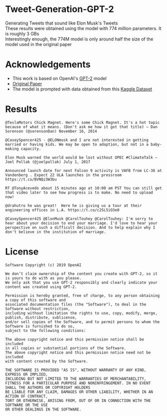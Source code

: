 # Tweet-Generation-GPT-2
Generating Tweets that sound like Elon Musk's Tweets <br/>
These results were obtained using the model with 774 million parameters. It is roughly 3 GBs <br/>
Interestingly enough, the 774M model is only around half the size of the model used in the original paper

# Acknowledgements
* This work is based on OpenAI's [GPT-2](https://github.com/openai/gpt-2) model
* [Original Paper](https://cdn.openai.com/better-language-models/language_models_are_unsupervised_multitask_learners.pdf)
* The model is prompted with data obtained from this [Kaggle Dataset](https://www.kaggle.com/kulgen/elon-musks-tweets)

# Results
```
@TeslaMotors Chick Magnet. Here's some Chick Magnet. It's a hot topic because of what it means. (Don't ask me how it got that title) — Dan Sorenson (@sorensonDan) November 16, 2014
```
```
@CaseySpencer425 - @ELONmusk and I are not interested in getting married or having kids. We may be open to adoption, but not in a baby-making capacity.
```
```
Elon Musk warned the world would be lost without OPEC #ClimateTalk — Joel Pollak (@joelpollak) July 1, 2017
```
```
Announced launch date for next Falcon 9 activity is VAFB from LC-36 at Vandenberg . Expect 22 ULA launches in the pressroom https://t.co/BVNQz3W3bu
```
```
RT @TonyAcevedo about 15 minutes ago at 10:00 am PST You can still get that video later to see how progress is to make. No need to upload now!
```
```
@drahutro he was great!  Here he is giving us a tour at their engineering offices in L.A. https://t.co/c2SL5iO3e0
```
```
@CaseySpencer425 @ElonMusk @CarolTouhey @CarolTouhey: I'm sorry to hear about your decision to end your marriage. I'd love to hear your perspective on such a difficult decision. And to help explain why I don't believe in the institution of marriage.
```

# License

``` 
Software Copyright (c) 2019 OpenAI

We don’t claim ownership of the content you create with GPT-2, so it is yours to do with as you please.
We only ask that you use GPT-2 responsibly and clearly indicate your content was created using GPT-2.

Permission is hereby granted, free of charge, to any person obtaining a copy of this software and
associated documentation files (the "Software"), to deal in the Software without restriction,
including without limitation the rights to use, copy, modify, merge, publish, distribute, sublicense,
and/or sell copies of the Software, and to permit persons to whom the Software is furnished to do so,
subject to the following conditions:

The above copyright notice and this permission notice shall be included
in all copies or substantial portions of the Software.
The above copyright notice and this permission notice need not be included
with content created by the Software.

THE SOFTWARE IS PROVIDED "AS IS", WITHOUT WARRANTY OF ANY KIND, EXPRESS OR IMPLIED,
INCLUDING BUT NOT LIMITED TO THE WARRANTIES OF MERCHANTABILITY,
FITNESS FOR A PARTICULAR PURPOSE AND NONINFRINGEMENT. IN NO EVENT SHALL THE AUTHORS OR COPYRIGHT HOLDERS
BE LIABLE FOR ANY CLAIM, DAMAGES OR OTHER LIABILITY, WHETHER IN AN ACTION OF CONTRACT,
TORT OR OTHERWISE, ARISING FROM, OUT OF OR IN CONNECTION WITH THE SOFTWARE OR THE USE
OR OTHER DEALINGS IN THE SOFTWARE. 
```
